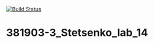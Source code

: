[![Build Status](https://travis-ci.org/xede2321/381903-3_Stetsenko_lab_14.svg?branch=main)](https://travis-ci.org/xede2321/381903-3_Stetsenko_lab_14)
# 381903-3_Stetsenko_lab_14